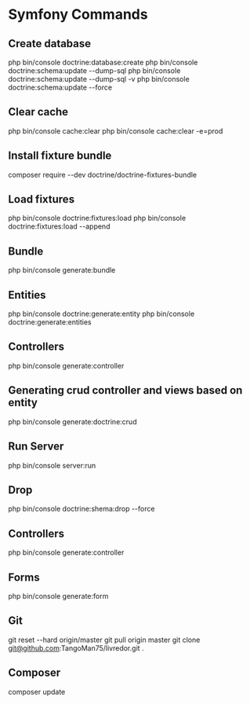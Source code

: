 Symfony Commands
================

Create database
---------------

php bin/console doctrine:database:create
php bin/console doctrine:schema:update --dump-sql
php bin/console doctrine:schema:update --dump-sql -v
php bin/console doctrine:schema:update --force


Clear cache
-----------

php bin/console cache:clear
php bin/console cache:clear -e=prod


Install fixture bundle
----------------------

composer require --dev doctrine/doctrine-fixtures-bundle


Load fixtures
-------------

php bin/console doctrine:fixtures:load
php bin/console doctrine:fixtures:load --append


Bundle
------

php bin/console generate:bundle


Entities
--------

php bin/console doctrine:generate:entity
php bin/console doctrine:generate:entities


Controllers
-----------

php bin/console generate:controller


Generating crud controller and views based on entity
----------------------------------------------------

php bin/console generate:doctrine:crud


Run Server
----------

php bin/console server:run


Drop
----

php bin/console doctrine:shema:drop --force


Controllers
-----------

php bin/console generate:controller


Forms
-----

php bin/console generate:form


Git
---

git reset --hard origin/master
git pull origin master
git clone git@github.com:TangoMan75/livredor.git .


Composer
--------

composer update
